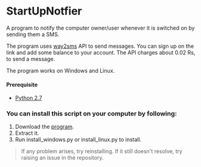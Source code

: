 # StartUpNotfier
A program to notify the computer owner/user whenever it is switched on by sending them a SMS.

The program uses [way2sms](http://way2sms.com) API to send messages. You can sign up on the link and add some balance to your account. The API charges about 0.02 Rs, to send a message.

The program works on Windows and Linux.

#### Prerequisite
- [Python 2.7](https://docs.python.org/2.7/)

### You can install this script on your computer by following:
1. Download the [program](https://github.com/trishantpahwa/StartUpNotifier/archive/master.zip).
2. Extract it.
3. Run install_windows.py or install_linux.py to install.

> If any problem arises, try reinstalling. If it still doesn't resolve, try raising an issue in the repository.